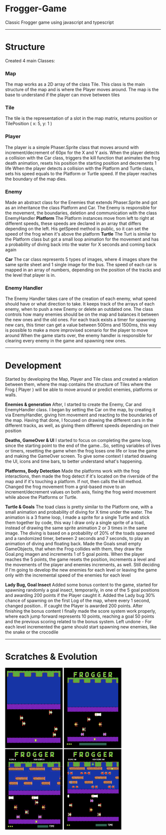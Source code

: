 # Frogger-Game
Classic Frogger game using javascript and typescript

---------------------------------------------------------------
# Structure
Created 4 main Classes:
### Map ###
The map works as a 2D array of the class Tile. This class is the main structure of the map and is where the Player moves around. The map is the base to understand if the player can move between tiles

### Tile ###
The tile is the representation of a slot in the map matrix, returns position or TilePosition ( x: 5, y: 1 )

### Player ###
The player is a simple Phaser.Sprite class that moves around with increment/decrement of 60px for the X and Y axis.
When the player detects a collision with the Car class, triggers the kill function that animates the frog death animation, resets his position the starting position and decrements 1 life
When the player detects a collision with the Platform and Turtle class, sets his speed equals to the Platform or Turtle speed. If the player reaches the boundary of the map dies.

### Enemy ###
Made an abstract class for the Enemies that extends Phaser.Sprite and got as an inheritance the class Platform and Car. The Enemy is responsible for the movement, the boundaries, deletion and communication with the class EnemyHandler
**Platform**
The Platform instances move from left to right at different speeds, these speeds are declared in an array that differs depending on the left. His getSpeed method is public, so it can set the speed of the frog when it's above the platform
**Turtle**
The Turt is similar to the Platform class but got a small loop animation for the movement and has a probability of diving back into the water for X seconds and coming back again

**Car**
The car class represents 5 types of images, where 4 images share the same sprite sheet and 1 single image for the bus. The speed of each car is mapped in an array of numbers, depending on the position of the tracks and the level that player is in.

### Enemy Handler ###
The Enemy Handler takes care of the creation of each enemy, what speed should have or what direction to take. It keeps track of the arrays of each enemy, when to push a new Enemy or delete an outdated one. 
The class controls how many enemies should be on the map and balances it between the new ones and the old ones. For each track exists a timer for spawning new cars, this timer can get a value between 500ms and 1500ms, this way is possible to make a more improvised scenario for the player to move around
When the game starts over, the enemy handler is responsible for clearing every enemy in the game and spawning new ones.


---------------------------------------------------------------
# Development
Started by developing the Map, Player and Tile class and created a relation between them, where the map contains the structure of Tiles where the Frog ( Player ) will be able to move around or predict enemies, platforms or walls.

**Enemies & generation** 
After, I started to create the Enemy, Car and EnemyHandler class. I began by setting the Car on the map, by creating it via EnemyHandler, giving him movement and reacting to the boundaries of the map.
Having that done, I focused on drawing the different cars in the different tracks, as well, as giving them different speeds depending on their position

**Deaths, GameOver & UI** 
I started to focus on completing the game loop, since the starting point to the end of the game...So, setting variables of lives or timers, resetting the game when the frog loses one life or lose the game and making the GameOver screen. To give some context I started drawing the UI, icons and time bars, to better understand what's happening.

**Platforms, Body Detection** 
Made the platforms work with the frog interactions, then made the frog detect if it's located on the riverside of the map and if it's touching a platform. If not, then calls the kill method.
Changed the frog movement from a grid-based move to an increment/decrement values on both axis, fixing the frog weird movement while above the Platforms or Turtle.

**Turtle & Goals**
The toad class is pretty similar to the Platform one, with a small animation and probability of diving for X time under the water. The animation is a 3 frame loop, I made a sprite for a single Turtle and stick them together by code, this way I draw only a single sprite of a toad, instead of drawing the same sprite animation 2 or 3 times in the same image. The diving is based on a probability of 20% of the toads spawned and a randomized timer, between 2 seconds and 7 seconds, to play an animation of diving and floating back.
Made the Goals small empty GameObjects, that when the Frog collides with them, they draw the Goal.png imagen and increments 1 of 5 goal points. When the player reaches the 5 points, the game resets the position, increments a level and the movements of the player and enemies increments, as well. Still deciding if I'm going to develop the new enemies for each level or leaving the game only with the incremental speed of the enemies for each level

**Lady Bug, Goal Insect**
Added some bonus content to the game, started for spawning randomly a goal insect, temporarily, in one of the 5 goal positions and awarding 200 points if the Player caught it. Added the Lady bug 30% chance of spawning on the first Log of the map, where every 1 second, changed position.. If caught the Player is awarded 200 points. After finishing the bonus content I finally made the score system work properly, where each jump forward represents 10 points, reaching a goal 50 points and the previous scoring related to the bonus system.
Left undone - For each level incremented the game should start spawning new enemies, like the snake or the crocodile



---------------------------------------------------------------
# Scratches & Evolution

 <p float="left">
   <img width="186" height="260" src='https://github.com/AfonsoCFonseca/Frogger-Game/blob/master/screenshots/09_08.png'>
   <img width="186" height="260" src='https://github.com/AfonsoCFonseca/Frogger-Game/blob/master/screenshots/20_08.png'>
   <img width="186" height="260" src='https://github.com/AfonsoCFonseca/Frogger-Game/blob/master/screenshots/09_09.png'>
    <img width="186" height="260" src='https://github.com/AfonsoCFonseca/Frogger-Game/blob/master/screenshots/05_10.png'>
 </p>
